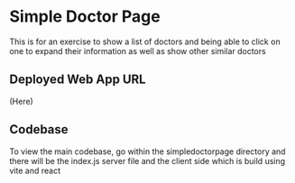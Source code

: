 # Simple Doctor Page
This is for an exercise to show a list of doctors and being able to click on one to expand their information as well as show other similar doctors

## Deployed Web App URL
(Here)

## Codebase
To view the main codebase, go within the simpledoctorpage directory and there will be the index.js server file and the client side which is build using vite and react

